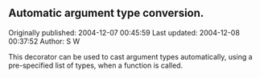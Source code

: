 ## Automatic argument type conversion. 
Originally published: 2004-12-07 00:45:59 
Last updated: 2004-12-08 00:37:52 
Author: S W 
 
This decorator can be used to cast argument types automatically, using a pre-specified list of types, when a function is called.